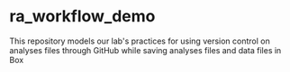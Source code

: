 # ra_workflow_demo
This repository models our lab's practices for using version control on analyses files through GitHub while saving analyses files and data files in Box
